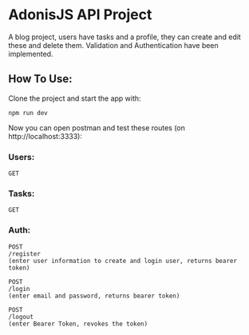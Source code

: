 # AdonisJS API Project

A blog project, users have tasks and a profile, they can create and edit these and delete them.
Validation and Authentication have been implemented.

## How To Use:

Clone the project and start the app with:
``` 
npm run dev 
```
Now you can open postman and test these routes (on http://localhost:3333):
### Users:
```
GET

```
### Tasks:
```
GET

```
### Auth:
```
POST
/register
(enter user information to create and login user, returns bearer token)

POST
/login
(enter email and password, returns bearer token)

POST
/logout
(enter Bearer Token, revokes the token)
```
